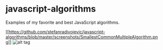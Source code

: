 # javascript-algorithms

Examples of my favorite and best JavaScript algorithms.

[[https://github.com/stefanradivojevic/javascript-algorithms/blob/master/screenshots/SmallestCommonMultipleAlgorithm.png]]
![alt tag](https://raw.githubusercontent.com/stefanradivojevic/javascript-algorithms/blob/master/screenshots/SmallestCommonMultipleAlgorithm.png)
